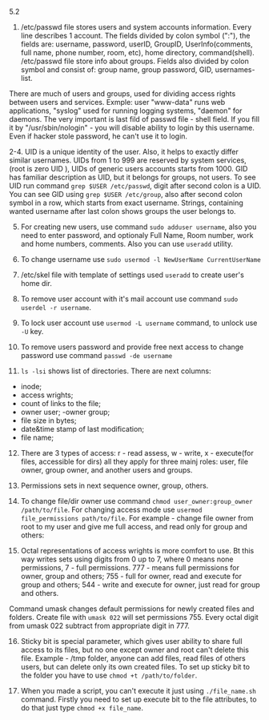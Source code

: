 5.2

1. /etc/passwd file stores users and system accounts information. Every line describes 1 account. The fields divided by colon symbol (":"), the fields are:
username, password, userID, GroupID, UserInfo(comments, full name, phone number, room, etc), home directory, command(shell).
/etc/passwd file store info about groups. Fields also divided by colon symbol and consist of: 
group name, group password, GID, usernames-list. 

There are much of users and groups, used for dividing access rights between users and services. Exmple: user "www-data" runs web applications, "syslog" used for running logging systems, "daemon" for daemons. 
The very important is last fild of passwd file - shell field. If you fill it by "/usr/sbin/nologin" - you will disable ability to login by this username. Even if hacker stole password, he can't use it to login.

2-4. UID is a unique identity of the user. Also, it helps to exactly differ similar usernames. UIDs from 1 to 999 are reserved by system services, (root is zero UID ), UIDs of generic users accounts starts from 1000.  GID has familiar description as UID, but it belongs for groups, not users. 
To see UID run command `grep $USER /etc/passwd`, digit after second colon is a UID.
You can see GID using `grep $USER /etc/group`, also after second colon symbol in a row, which starts from exact username. Strings, containing wanted username after last colon shows groups the user belongs to. 

5. For creating new users, use command `sudo adduser username`, also you need to enter password, and optionaly Full Name, Room number, work and home numbers, comments.  Also you can use `useradd` utility.

6. To change username use `sudo usermod -l NewUserName CurrentUserName`

7. /etc/skel file with template of settings used `useradd` to create user's home dir. 

8. To remove user account with it's mail account use command `sudo userdel -r username`. 

9.  To lock user account use `usermod -L username` command, to unlock use `-U` key. 

10. To remove users password and provide free next access to change password use command `passwd -de username`

11. `ls -lsi` shows list of directories. There are next columns: 
- inode;
- access wrights;
- count of links to the file;
- owner user;
-owner group;
- file size in bytes;
- date&time stamp of last modification;
- file name;

12. There are 3 types of access: r - read assess, w - write, x - execute(for files, accessible for dirs) all they apply for three mainj roles: user, file owner, group owner, and another users and groups. 

13. Permissions sets in next sequence owner, group, others. 

14. To change file/dir owner use command `chmod user_owner:group_owner /path/to/file`. For changing access mode use `usermod file_permissions path/to/file`. For example - change file owner from root to my user and give me full access, and read only for group and others:

15. Octal representations of access wrights is more comfort to use. Bt this way writes sets using digits from 0 up to 7, where 0 means none permissions, 7 - full permissions. 
777  - means full permissions for owner, group and others;
755 - full for owner, read and execute for group and others;
544 - write and execute for owner, just read for group and others.

Command umask changes default permissions for newly created files and folders. Create file with `umask 022` will set permissions 755. Every octal digit from umask 022 subtract from appropriate digit in 777.

16. Sticky bit is special parameter, which gives user ability to share full access to its  files, but no one except owner and root can't delete this file. Example - /tmp folder, anyone can add files, read files of others users, but can delete only its own created files. To set up sticky bit to the folder you have to use `chmod +t /path/to/folder`.

17. When you made a script, you can't execute it just using `./file_name.sh` command. Firstly you need to set up execute bit to the file attributes, to do that just type `chmod +x file_name`. 
